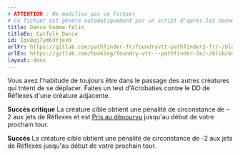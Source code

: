 ```yaml
---
# ATTENTION : Ne modifiez pas ce fichier
# Ce fichier est généré automatiquement par un script d'après les données du module Foundry VTT officiel et de sa traduction
title: Danse homme-félin
titleEn: Catfolk Dance
id: Iqv8qj7ym63YjexN
urlFr: https://gitlab.com/pathfinder-fr/foundryvtt-pathfinder2-fr/-/blob/master/data/feats/Iqv8qj7ym63YjexN.htm
urlEn: https://gitlab.com/hooking/foundry-vtt---pathfinder-2e/-/blob/master/packs/data/feats.db/catfolk-dance.json
layout: dons
---
```

Vous avez l'habitude de toujours être dans le passage des autres créatures qui tntent de se déplacer. Faites un  test d'Acrobaties contre le DD de Réflexes d'une créature adjacente.

**Succès critique** La créature cible obtient une pénalité de circonstance de –2 aux jets de Réflexes et est [Pris au dépourvu](../conditions/pris-au-dépourvu.html) jusqu'au début de votre prochain tour.

**Succès** La créature cible obtient une pénalité de circonstance de -2 aux jets de Réflexes jusqu'au début de votre prochain tour.
